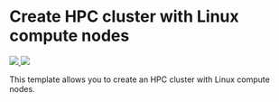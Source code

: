 # Create HPC cluster with Linux compute nodes
<a href="https://portal.azure.com/#create/Microsoft.Template/uri/https%3A%2F%2Fraw.githubusercontent.com%2FAzure%2Fazure-quickstart-templates%2Fmaster%2Fcreate-hpc-cluster-linux-cn%2Fazuredeploy.json" target="_blank">
    <img src="http://azuredeploy.net/deploybutton.png"/>
</a>
<a href="http://armviz.io/#/?load=https%3A%2F%2Fraw.githubusercontent.com%2Fsunbinzhu%2Fazure-quickstart-templates%2FInTest%2Fcreate-hpc-cluster-linux-cn%2Fazuredeploy.json" target="_blank">
    <img src="http://armviz.io/visualizebutton.png"/>
</a>

This template allows you to create an HPC cluster with Linux compute nodes.
